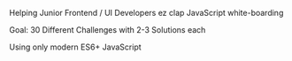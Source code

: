 Helping Junior Frontend / UI Developers ez clap JavaScript white-boarding

Goal: 30 Different Challenges with 2-3 Solutions each

Using only modern ES6+ JavaScript
